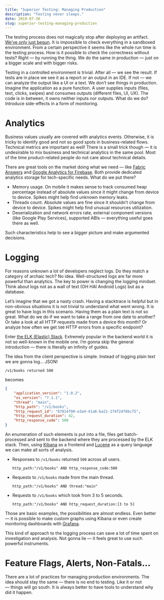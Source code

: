 ```yaml
---
title: "Superior Testing: Managing Production"
description: "Testing never sleeps."
date: 2019-07-30
slug: superior-testing-managing-production
---
```


The testing process does not magically stop after deploying an artifact.
[We’ve only just begun](https://en.wikipedia.org/wiki/We%27ve_Only_Just_Begun).
It is impossible to check everything in a sandboxed environment.
From a certain perspective it seems like the whole run time is the testing process.
How is it possible to check the correctness without tests?
Right — by running the thing. We do the same in production — just on a bigger scale and
with bigger risks.

Testing in a controlled environment is trivial. After all — we see the result.
If tests are in place we see it as a report or an output in an IDE.
If not — we can analyze the output like a UI or a text.
We don’t see things in production. Imagine the application as a pure function.
A user supplies inputs (files, text, clicks, swipes) and
consumes outputs (different files, UI, UX). The code is in between,
it owns neither inputs nor outputs. What do we do? Introduce side-effects
in a form of monitoring.

# Analytics

Business values usually are covered with analytics events.
Otherwise, it is tricky to identify good and not so good spots
in business-related flows. Technical metrics are important as well!
There is a small trick though — it is undesirable to mix
business and technical analytics in the same pool. Most of the time
product-related people do not care about technical details.

There are great tools on the market doing what we need —
like [Fabric Answers](https://fabric.io/kits/android/answers/features)
and [Google Analytics for Firebase](https://firebase.google.com/docs/analytics).
Both provide dedicated analytics storage for tech-specific needs.
What do we put there?

* Memory usage. On mobile it makes sense to track consumed heap percentage
  instead of absolute values since it might change from device to device.
  Spikes might help find unknown memory leaks.
* Threads count. Absolute values are fine since it shouldn’t change
  from device to device. Spikes might help find unusual resources utilization.
* Deserialization and network errors rate, external component versions
  (like Google Play Services), supported ABIs — everything useful goes there as well.

Such characteristics help to see a bigger picture and make argumented decisions.

# Logging

For reasons unknown a lot of developers neglect logs.
Do they match a category of archaic tech? No idea.
Well-structured logs are far more powerful than analytics.
The key to power is changing the logging mindset.
Think about logs not as a wall of text (OH HAI Android Logs)
but as a database.

Let’s imagine that we got a nasty crash. Having a stacktrace is helpful
but in non-obvious situations it is not trivial
to understand what went wrong. It is great to have logs in this scenario.
Having them as a plain text is not so great. What do we do if we want
to take a range from one date to another? Or take a look at all HTTP requests
made from a device this month? Or analyze how often we get `500` HTTP errors
from a specific endpoint?

Enter [the ELK (Elastic) Stack](https://www.elastic.co/what-is/elk-stack).
Extremely popular in the backend world it is not so well-known in the mobile one.
I’m gonna skip the general introduction — there is literally
an infinity of guides.

The idea from the client perspective is simple. Instead of logging plain text
we are gonna log... JSON!

```text
/v1/books returned 500
```
becomes
```json
{
    "application_version": "1.0.2",
    "os_version": "7.1.1",
    "thread": "main",
    "http_path": "/v1/books",
    "http_request_id": "87814f00-e3a4-41a6-ba21-174f2476bc75",
    "http_request_duration": 42,
    "http_response_code": 500
}
```

An enumeration of such elements is put into a file, files get batch-processed and
sent to the backend where they are processed by the ELK stack.
Then, using [Kibana](https://www.elastic.co/products/kibana)
as a frontend and [Lucene](https://lucene.apache.org/core/2_9_4/queryparsersyntax.html)
as a query language we can make all sorts of analysis.

* Responses to `/v1/books` returned `500` across all users.

  ```lucene
  http_path:"/v1/books" AND http_response_code:500
  ```

* Requests to `/v1/books` made from the main thread.

  ```lucene
  http_path:"/v1/books" AND thread:"main"
  ```

* Requests to `/v1/books` which took from 3 to 5 seconds.

  ```lucene
  http_path:"/v1/books" AND http_request_duration:[3 to 5]
  ```

Those are basic examples, the possibilities are almost endless.
Even better — it is possible to make custom graphs using Kibana
or even create monitoring dashboards with [Grafana](https://grafana.com/).

This kind of approach to the logging process can save a lot of time
spent on investigation and analysis. Not gonna lie — it feels great
to use such powerful instruments.

# Feature Flags, Alerts, Non-Fatals...

There are a lot of practices for managing production environments.
The idea should stay the same — there is no end to testing.
Like it or not — things will go south. It is always better to have tools
to understand why did it happen.
